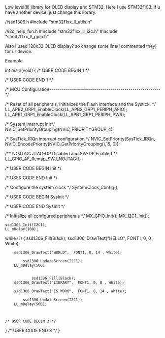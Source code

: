 Low level(ll) library for OLED display and STM32.
Here i use STM32f103. If u have another device, just change this library:

//ssd1306.h
#include "stm32f1xx_ll_utils.h"

//i2c_help_fun.h
#include "stm32f1xx_ll_i2c.h"
#include "stm32f1xx_ll_gpio.h"

Also i used 128x32 OLED display? so change some line(i commented they) for ur device.

Example

int main(void)
{
  /* USER CODE BEGIN 1 */

  /* USER CODE END 1 */

  /* MCU Configuration--------------------------------------------------------*/

  /* Reset of all peripherals, Initializes the Flash interface and the Systick. */
  LL_APB2_GRP1_EnableClock(LL_APB2_GRP1_PERIPH_AFIO);
  LL_APB1_GRP1_EnableClock(LL_APB1_GRP1_PERIPH_PWR);

  /* System interrupt init*/
  NVIC_SetPriorityGrouping(NVIC_PRIORITYGROUP_4);

  /* SysTick_IRQn interrupt configuration */
  NVIC_SetPriority(SysTick_IRQn, NVIC_EncodePriority(NVIC_GetPriorityGrouping(),15, 0));

  /** NOJTAG: JTAG-DP Disabled and SW-DP Enabled
  */
  LL_GPIO_AF_Remap_SWJ_NOJTAG();

  /* USER CODE BEGIN Init */

  /* USER CODE END Init */

  /* Configure the system clock */
  SystemClock_Config();

  /* USER CODE BEGIN SysInit */

  /* USER CODE END SysInit */

  /* Initialize all configured peripherals */
  MX_GPIO_Init();
  MX_I2C1_Init();

	ssd1306_Init(I2C1);
	LL_mDelay(100);

  while (1)
  {
                ssd1306_Fill(Black);
		ssd1306_DrawText("HELLO",  FONT1, 0, 0 , White);
		
		ssd1306_DrawText("WORLD",  FONT1, 0, 14 , White);
		
  	        ssd1306_UpdateScreen(I2C1);
		LL_mDelay(500);

  
                ssd1306_Fill(Black);
		ssd1306_DrawText("LIBRARY",  FONT1, 0, 0 , White);
		
		ssd1306_DrawText("IS WORK",  FONT1, 0, 14 , White);
		
  	        ssd1306_UpdateScreen(I2C1);
		LL_mDelay(500);
  
  
	
    /* USER CODE BEGIN 3 */
  }
  /* USER CODE END 3 */
}
